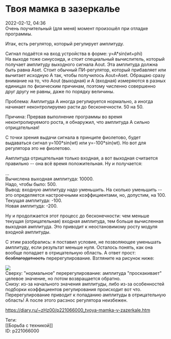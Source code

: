 Твоя мамка в зазеркалье
========================

   
 2022-02-12, 04:36   
  Очень поучительный (для меня) момент произошёл при отладке программы.   
   
 Итак, есть регулятор, который регулирует амплитуду.   
   
 Сигнал подаётся на вход устройства в форме: y=A\*sin(wt+phi)   
 На выходе тоже синусоида, и стоит специальный вычислитель, который получает амплитуду выходного сигнала Aout. Эта амплитуда должна быть равна Aset. Стоит обычный ПИ-регулятор, который прибавляет или вычитает исходную A так, чтобы получилось Aout=Aset. Обращаю сразу внимание на то, что Aout (выходная) и A (входная) измеряются в разных единицах по физическим причинам, поэтому численно совершенно друг другу не равны, даже по порядку величины.   
   
 Проблема: Амплитуда A иногда регулируется нормально, а иногда начинает неконтролируемо расти до бесконечности. 50 на 50.   
   
 Причина: Прервав выполнение программы во время неконтролируемого роста, я обнаружил, что амплитуда A сильно отрицательная!   
   
 С точки зрения выдачи сигнала в принципе фиолетово, будет выдаваться сигнал y=100\*sin(wt) или y=-100\*sin(wt). Но вот для регулятора это не фиолетово.   
   
 Амплитуда отрицательная только входная, а вот выходная считается правильно -- она всё время положительная. Ну и получается:   
   
 ...   
 Вычислена выходная амплитуда: 10000.   
 Надо, чтобы было: 500.   
 Вывод: входную амплитуду надо уменьшить. На сколько уменьшить -- это определяется настроечными коэффициентами, но, допустим, на 100.   
 Текущая амплитуда: -100.   
 Новая амплитуда: -200.   
   
 Ну и продолжается этот процесс до бесконечности: чем меньше текущая (отрицательная) входная амплитуда, тем больше вычисленная выходная амплитуда. Это приводит к неостановимому росту модуля входной амплитуды.   
   
 С этим разобрались: я поставил условие, не позволяющее уменьшать амплитуду, если результат меньше нуля. Осталось понять, как она вообще попадает в отрицательную область. А ответ прост:  ~~безблагодатность~~  перерегулирование. Взгляните на рисунок ниже:   
   
  ![](https://a.radikal.ru/a14/2202/a0/08badbad1415.png)    
 Сверху: "нормальное" перерегулирование: амплитуда "проскакивает" целевое значение, но потом возвращается обратно.   
 Снизу: из-за начального значения амплитуды, либо из-за особенностей подборки коэффициентов регулирования происходит вот что. Перерегулирование приводит к попаданию амплитуды в отрицательную область! А после этого расзнос регулятора неизбежен.   
    
 <https://diary.ru/~zHz00/p221066000_tvoya-mamka-v-zazerkale.htm>   
   
 Теги:   
 [[Борьба с техникой]]   
 ID: p221066000